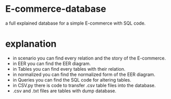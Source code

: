# E-commerce-database
a full explained database for a simple E-commerce with SQL code. 
# explanation
- in scenario you can find every relation and the story of the E-commerce.
- in EER you can find the EER diagram.
- in Tables you can find every tables with their relation.
- in normalized you can find the normalized form of the EER diagram.
- in Queries you can find the SQL code for altering tables.
- in CSV.py there is code to transfer .csv table files into the database.
- .csv and .txt files are tables with dump database.
